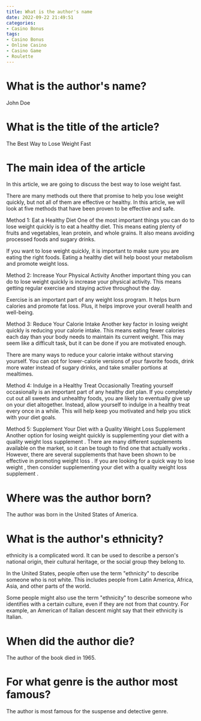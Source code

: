 ```yaml
---
title: What is the author's name
date: 2022-09-22 21:49:51
categories:
- Casino Bonus
tags:
- Casino Bonus
- Online Casino
- Casino Game
- Roulette
---
```



#  What is the author's name?

John Doe

# What is the title of the article?

The Best Way to Lose Weight Fast

# The main idea of the article


In this article, we are going to discuss the best way to lose weight fast.

There are many methods out there that promise to help you lose weight quickly, but not all of them are effective or healthy. In this article, we will look at five methods that have been proven to be effective and safe.

Method 1: Eat a Healthy Diet
One of the most important things you can do to lose weight quickly is to eat a healthy diet. This means eating plenty of fruits and vegetables, lean protein, and whole grains. It also means avoiding processed foods and sugary drinks.

If you want to lose weight quickly, it is important to make sure you are eating the right foods. Eating a healthy diet will help boost your metabolism and promote weight loss.

Method 2: Increase Your Physical Activity
Another important thing you can do to lose weight quickly is increase your physical activity. This means getting regular exercise and staying active throughout the day.

Exercise is an important part of any weight loss program. It helps burn calories and promote fat loss. Plus, it helps improve your overall health and well-being.

Method 3: Reduce Your Calorie Intake
Another key factor in losing weight quickly is reducing your calorie intake. This means eating fewer calories each day than your body needs to maintain its current weight. This may seem like a difficult task, but it can be done if you are motivated enough.

There are many ways to reduce your calorie intake without starving yourself. You can opt for lower-calorie versions of your favorite foods, drink more water instead of sugary drinks, and take smaller portions at mealtimes.

Method 4: Indulge in a Healthy Treat Occasionally
Treating yourself occasionally is an important part of any healthy diet plan. If you completely cut out all sweets and unhealthy foods, you are likely to eventually give up on your diet altogether. Instead, allow yourself to indulge in a healthy treat every once in a while. This will help keep you motivated and help you stick with your diet goals.

 Method 5: Supplement Your Diet with a Quality Weight Loss Supplement   Another option for losing weight quickly is supplementing your diet with a quality weight loss supplement . There are many different supplements available on the market, so it can be tough to find one that actually works .   However, there are several supplements that have been shown to be effective in promoting weight loss .   If you are looking for a quick way to lose weight , then consider supplementing your diet with a quality weight loss supplement .

#  Where was the author born?

The author was born in the United States of America.

#  What is the author's ethnicity?

 ethnicity is a complicated word. It can be used to describe a person's national origin, their cultural heritage, or the social group they belong to.

In the United States, people often use the term "ethnicity" to describe someone who is not white. This includes people from Latin America, Africa, Asia, and other parts of the world.

Some people might also use the term "ethnicity" to describe someone who identifies with a certain culture, even if they are not from that country. For example, an American of Italian descent might say that their ethnicity is Italian.

#  When did the author die?

The author of the book died in 1965.

#  For what genre is the author most famous?

The author is most famous for the suspense and detective genre.